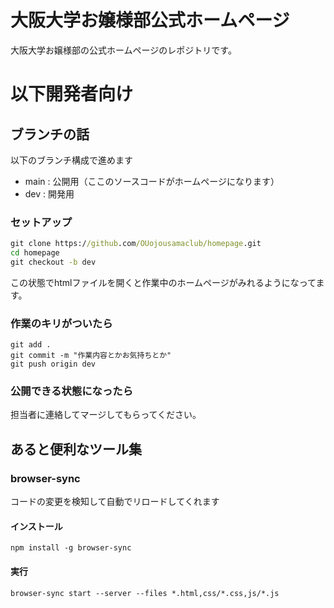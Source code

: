 # 大阪大学お嬢様部公式ホームページ
大阪大学お嬢様部の公式ホームページのレポジトリです。

# 以下開発者向け

## ブランチの話
以下のブランチ構成で進めます
- main : 公開用（ここのソースコードがホームページになります）
- dev  : 開発用

### セットアップ
```cmd
git clone https://github.com/OUojousamaclub/homepage.git
cd homepage
git checkout -b dev
```
この状態でhtmlファイルを開くと作業中のホームページがみれるようになってます。

### 作業のキリがついたら
```
git add .
git commit -m "作業内容とかお気持ちとか"
git push origin dev
```

### 公開できる状態になったら
担当者に連絡してマージしてもらってください。



## あると便利なツール集
### browser-sync
コードの変更を検知して自動でリロードしてくれます
#### インストール
```
npm install -g browser-sync
```
#### 実行
```
browser-sync start --server --files *.html,css/*.css,js/*.js
```